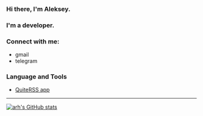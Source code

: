 ### Hi there, I'm Aleksey.

### I'm a developer.

### Connect with me:

- gmail
- telegram

### Language and Tools

- [QuiteRSS app][QuiteRSS]

[invisible-comments]: # "---- Used links -------------------------------------"

[QuiteRSS]: https://quiterss.org

---------------------------------------

[![arh's GitHub stats](https://github-readme-stats.vercel.app/api?username=arhohryakov)](https://github.com/anuraghazra/github-readme-stats)